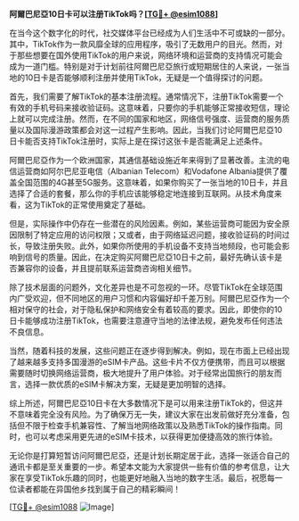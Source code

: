 **阿爾巴尼亞10日卡可以注册TikTok吗？[[TG💪+ @esim1088](https://t.me/s/esim1088)]**

在当今这个数字化的时代，社交媒体平台已经成为人们生活中不可或缺的一部分。其中，TikTok作为一款风靡全球的应用程序，吸引了无数用户的目光。然而，对于那些想要在国外使用TikTok的用户来说，网络环境和运营商的支持情况可能会成为一道门槛。特别是对于计划前往阿爾巴尼亞旅行或短期居住的人来说，一张当地的10日卡是否能够顺利注册并使用TikTok，无疑是一个值得探讨的问题。

首先，我们需要了解TikTok的基本注册流程。通常情况下，注册TikTok需要一个有效的手机号码来接收验证码。这意味着，只要你的手机能够正常接收短信，理论上就可以完成注册。然而，在不同的国家和地区，网络信号强度、运营商的服务质量以及国际漫游政策都会对这一过程产生影响。因此，当我们讨论阿爾巴尼亞10日卡能否支持TikTok注册时，实际上是在探讨这张卡是否能满足上述条件。

阿爾巴尼亞作为一个欧洲国家，其通信基础设施近年来得到了显著改善。主流的电信运营商如阿尔巴尼亚电信（Albanian Telecom）和Vodafone Albania提供了覆盖全国范围的4G甚至5G服务。这意味着，如果你购买了一张当地的10日卡，并且选择了合适的套餐，那么你的手机应该能够稳定地连接到互联网。从技术角度来看，这为TikTok的正常使用奠定了基础。

但是，实际操作中仍存在一些潜在的风险因素。例如，某些运营商可能因为安全原因限制了特定应用的访问权限；又或者，由于网络延迟问题，接收验证码的时间过长，导致注册失败。此外，如果你所使用的手机设备不支持当地频段，也可能会影响到信号的质量。因此，在决定购买阿爾巴尼亞10日卡之前，最好先确认该卡是否兼容你的设备，并且提前联系运营商咨询相关细节。

除了技术层面的问题外，文化差异也是不可忽视的一环。尽管TikTok在全球范围内广受欢迎，但不同地区的用户习惯和内容偏好却千差万别。阿爾巴尼亞作为一个相对保守的社会，对于隐私保护和网络安全有着较高的要求。因此，即使你的10日卡能够成功注册TikTok，也需要注意遵守当地的法律法规，避免发布任何违法不良信息。

当然，随着科技的发展，这些问题正在逐步得到解决。例如，现在市面上已经出现了越来越多支持多国漫游的eSIM卡产品。这些卡片不仅方便携带，而且可以根据需要随时切换网络运营商，极大地提升了用户体验。对于经常出国旅行的朋友而言，选择一款优质的eSIM卡解决方案，无疑是更加明智的选择。

综上所述，阿爾巴尼亞10日卡在大多数情况下是可以用来注册TikTok的，但这并不意味着完全没有风险。为了确保万无一失，建议大家在出发前做好充分准备，包括但不限于检查手机兼容性、了解当地网络政策以及熟悉TikTok的操作指南。同时，也可以考虑采用更先进的eSIM卡技术，以获得更加便捷高效的旅行体验。

无论你是打算短暂访问阿爾巴尼亞，还是计划长期定居于此，选择一张适合自己的通讯卡都是至关重要的一步。希望本文能为大家提供一些有价值的参考信息，让大家在享受TikTok乐趣的同时，也能更好地融入当地的数字生活。最后，祝愿每一位读者都能在异国他乡找到属于自己的精彩瞬间！

[[TG💪+ @esim1088](https://t.me/s/esim1088) ![Image](https://i.postimg.cc/4NQfJmqS/Snipaste-2025-05-13-00-14-12.png)]